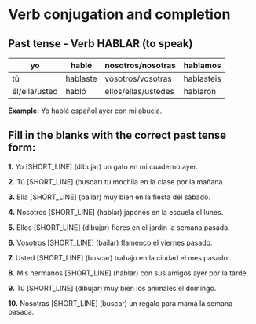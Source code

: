 # Verb conjugation and completion

## Past tense - Verb HABLAR (to speak)

| yo            | hablé  | nosotros/nosotras   | hablamos |
| ------------- | ------ | ------------------- | -------- |
| tú            | hablaste | vosotros/vosotras   | hablasteis  |
| él/ella/usted | habló  | ellos/ellas/ustedes | hablaron   |

**Example:** Yo hablé español ayer con mi abuela.

## Fill in the blanks with the correct past tense form:

**1.** Yo [SHORT_LINE] (dibujar) un gato en mi cuaderno ayer.

**2.** Tú [SHORT_LINE] (buscar) tu mochila en la clase por la mañana.

**3.** Ella [SHORT_LINE] (bailar) muy bien en la fiesta del sábado.

**4.** Nosotros [SHORT_LINE] (hablar) japonés en la escuela el lunes.

**5.** Ellos [SHORT_LINE] (dibujar) flores en el jardín la semana pasada.

**6.** Vosotros [SHORT_LINE] (bailar) flamenco el viernes pasado.

**7.** Usted [SHORT_LINE] (buscar) trabajo en la ciudad el mes pasado.

**8.** Mis hermanos [SHORT_LINE] (hablar) con sus amigos ayer por la tarde.

**9.** Tú [SHORT_LINE] (dibujar) muy bien los animales el domingo.

**10.** Nosotras [SHORT_LINE] (buscar) un regalo para mamá la semana pasada.